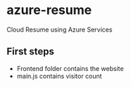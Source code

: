 # azure-resume
Cloud Resume using Azure Services


## First steps

- Frontend folder contains the website
- main.js contains visitor count

